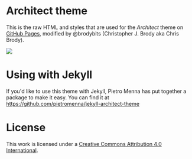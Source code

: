# Architect theme

This is the raw HTML and styles that are used for the *Architect* theme on [GitHub Pages](http://pages.github.com/), modified by @brodybits (Christopher J. Brody aka Chris Brody).

![](http://cl.ly/image/1x0Q3213330G/content)

# Using with Jekyll

If you'd like to use this theme with Jekyll, Pietro Menna has put together a package to make it easy. You can find it at https://github.com/pietromenna/jekyll-architect-theme

# License

This work is licensed under a [Creative Commons Attribution 4.0 International](http://creativecommons.org/licenses/by/4.0/).
